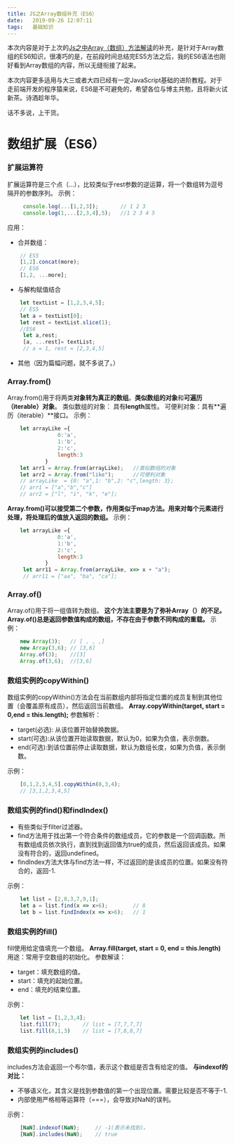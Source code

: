 ```yaml
---
title: JS之Array数组补充（ES6） 
date:   2019-09-26 12:07:11 
tags:   基础知识
---
```


本次内容是对于上次的[Js之中Array（数组）方法解读](https://blog.csdn.net/weixin_44220680/article/details/101168270)的补充，是针对于Array数组的ES6知识，很凑巧的是，在前段时间总结完ES5方法之后，我的ES6语法也刚好看到Array数组的内容，所以无缝衔接了起来。

本次内容更多适用与大三或者大四已经有一定JavaScript基础的进阶教程。对于走前端开发的程序猿来说，ES6是不可避免的，希望各位与博主共勉，且将新火试新茶。诗酒趁年华。

话不多说，上干货。

# 数组扩展（ES6）
### 扩展运算符
扩展运算符是三个点（...），比较类似于rest参数的逆运算，将一个数组转为逗号隔开的参数序列。
示例：

```js
	 console.log(...[1,2,3]);		// 1 2 3
     console.log(1,...[2,3,4],5);	//1 2 3 4 5
```
应用：

 - 合并数组：
```js
	// ES5
	[1,2].concat(more);
	// ES6
	[1,2, ...more];
```
 - 与解构赋值结合
 
```js
	let textList = [1,2,3,4,5];
	// ES5
    let a = textList[0];
    let rest = textList.slice(1);
    //ES6	
     let a,rest;
     [a, ...rest]= textList;
     // a = 1, rest = [2,3,4,5]
```
 - 其他（因为篇幅问题，就不多说了。）

### Array.from()
Array.from()用于将两类**对象转为真正的数组**。**类似数组的对象**和**可遍历（iterable）对象**。
类似数组的对象： 具有**length**属性。
可便利对象：具有**遍历（iterable）**接口。
示例：

```js
	let arrayLike ={
                0:'a',
                1:'b',
                2:'c',
                length:3
            }
    let arr1 = Array.from(arrayLike);	//类似数组的对象
    let arr2 = Array.from("like");  	//可便利对象
    // arrayLike  = {0: "a",1: "b",2: "c",length: 3};
    // arr1 = ["a","b","c"]
    // arr2 = ["l", "i", "k", "e"];
```

**Array.from()可以接受第二个参数，作用类似于map方法。用来对每个元素进行处理，将处理后的值放入返回的数组。**
示例：

```js
	let arrayLike ={
                0:'a',
                1:'b',
                2:'c',
                length:3
            }
     let arr11 = Array.from(arrayLike, x=> x + "a");
     // arr11 = ["aa", "ba", "ca"];
```

### Array.of()
Array.of()用于将一组值转为数组。
**这个方法主要是为了弥补Array（）的不足。Array.of()总是返回参数值构成的数组，不存在由于参数不同构成的重载。**
示例：

```js
	new Array(3); 	// [ , , ,]
	new Array(3,6);	// [3,6]
	Array.of(3);	//[3]
	Array.of(3,6);	//[3,6]
```

### 数组实例的copyWithin()
数组实例的copyWithin()方法会在当前数组内部将指定位置的成员复制到其他位置（会覆盖原有成员），然后返回当前数组。
	**Array.copyWithin(target, start = 0,end = this.length);**
参数解析：

 - target(必选): 从该位置开始替换数据。
 - start(可选):从该位置开始读取数据，默认为0，如果为负值，表示倒数。
 - end(可选):到该位置前停止读取数据，默认为数组长度，如果为负值，表示倒数。

示例：

```js
	[0,1,2,3,4,5].copyWithin(0,3,4);
	// [3,1,2,3,4,5]
```

### 数组实例的find()和findIndex()

 - 有些类似于filter过滤器。
 - find方法用于找出第一个符合条件的数组成员，它的参数是一个回调函数。所有数组成员依次执行，直到找到返回值为true的成员，然后返回该成员。如果没有符合的，返回undefined。
 - findIndex方法大体与find方法一样，不过返回的是该成员的位置。如果没有符合的，返回-1.

示例：

```js
	let list = [2,8,3,7,9,1];
    let a = list.find(x => x>6);		// 8 
    let b = list.findIndex(x => x>6);	// 1
```

### 数组实例的fill()
fill使用给定值填充一个数组。
**Array.fill(target, start = 0, end = this.length)**
用途：常用于空数组的初始化。
参数解读：

 - target：填充数组的值。
 - start：填充的起始位置。
 - end：填充的结束位置。

示例：

```js
	let list = [1,2,3,4];
	list.fill(7);  		// list = [7,7,7,7]
	list.fill(8,1,3) 	// list = [7,8,8,7]
```

### 数组实例的includes()
includes方法会返回一个布尔值，表示这个数组是否含有给定的值。
**与indexof的对比：**

 - 不够语义化，其含义是找到参数值的第一个出现位置。需要比较是否不等于-1.
 - 内部使用严格相等运算符（===），会导致对NaN的误判。

示例：

```js
	[NaN].indexof(NaN);		// -1(表示未找到)。
	[NaN].includes(NaN);	// true
```

